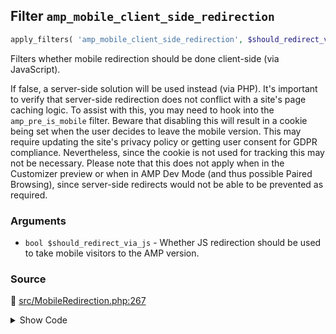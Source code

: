 ## Filter `amp_mobile_client_side_redirection`

```php
apply_filters( 'amp_mobile_client_side_redirection', $should_redirect_via_js );
```

Filters whether mobile redirection should be done client-side (via JavaScript).

If false, a server-side solution will be used instead (via PHP). It&#039;s important to verify that server-side redirection does not conflict with a site&#039;s page caching logic. To assist with this, you may need to hook into the `amp_pre_is_mobile` filter.
 Beware that disabling this will result in a cookie being set when the user decides to leave the mobile version. This may require updating the site&#039;s privacy policy or getting user consent for GDPR compliance. Nevertheless, since the cookie is not used for tracking this may not be necessary.
 Please note that this does not apply when in the Customizer preview or when in AMP Dev Mode (and thus possible Paired Browsing), since server-side redirects would not be able to be prevented as required.

### Arguments

* `bool $should_redirect_via_js` - Whether JS redirection should be used to take mobile visitors to the AMP version.

### Source

:link: [src/MobileRedirection.php:267](../../src/MobileRedirection.php#L267)

<details>
<summary>Show Code</summary>

```php
return (bool) apply_filters( 'amp_mobile_client_side_redirection', true );
```

</details>
